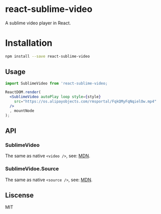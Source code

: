 # react-sublime-video

A sublime video player in React.

# Installation

```bash
npm install --save react-sublime-video
```

## Usage

```jsx
import SublimeVideo from 'react-sublime-video;

ReactDOM.render(
  <SublimeVideo autoPlay loop style={style}
    src="https://os.alipayobjects.com/rmsportal/FqkQMyFqNqielOw.mp4"
  />
  , mountNode
);
```

## API

### SublimeVideo

The same as native `<video />`, see: [MDN](https://developer.mozilla.org/en-US/docs/Web/HTML/Element/video).

### SublimeVidoe.Source

The same as native `<source />`, see: [MDN](https://developer.mozilla.org/en-US/docs/Web/HTML/Element/source).

## Liscense

MIT
